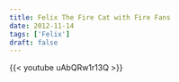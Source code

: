 ```yaml
---
title: Felix The Fire Cat with Fire Fans
date: 2012-11-14
tags: ['Felix']
draft: false
---
```

{{< youtube uAbQRw1r13Q >}}
